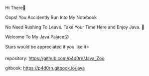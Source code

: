 Hi There👋

Oops! You Accidently Run Into My Notebook

No Need Rushing To Leave. Take Your Time Here and Enjoy Java. 🎏

Welcome To My Java Palace😝

Stars would be appreciated if you like it⭐

repository: https://github.com/p4d0rn/Java_Zoo

gitbook: https://p4d0rn.gitbook.io/java
